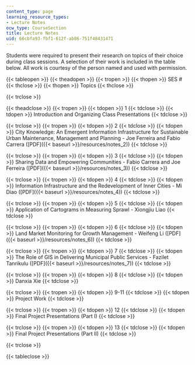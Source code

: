 ```yaml
---
content_type: page
learning_resource_types:
- Lecture Notes
ocw_type: CourseSection
title: Lecture Notes
uid: 66cbfa93-fbf1-612f-ab86-751f48431471
---
```


Students were required to present their research on topics of their choice during class sessions. A selection of their work is included in the table below. All work is courtesy of the person named and used with permission.

{{< tableopen >}}
{{< theadopen >}}
{{< tropen >}}
{{< thopen >}}
SES #
{{< thclose >}}
{{< thopen >}}
Topics
{{< thclose >}}

{{< trclose >}}

{{< theadclose >}}
{{< tropen >}}
{{< tdopen >}}
1
{{< tdclose >}}
{{< tdopen >}}
Introduction and Organizing Class Presentations
{{< tdclose >}}

{{< trclose >}}
{{< tropen >}}
{{< tdopen >}}
2
{{< tdclose >}}
{{< tdopen >}}
City Knowledge: An Emergent Information Infrastructure for Sustainable Urban Maintenance, Management and Planning - Joe Ferreira and Fabio Carrera ([PDF]({{< baseurl >}}/resources/notes_2))
{{< tdclose >}}

{{< trclose >}}
{{< tropen >}}
{{< tdopen >}}
3
{{< tdclose >}}
{{< tdopen >}}
Sharing Data and Empowering Communities - Fabio Carrera and Joe Ferreira ([PDF]({{< baseurl >}}/resources/notes_3))
{{< tdclose >}}

{{< trclose >}}
{{< tropen >}}
{{< tdopen >}}
4
{{< tdclose >}}
{{< tdopen >}}
Information Infrastructure and the Redevelopment of Inner Cities - Mi Diao ([PDF]({{< baseurl >}}/resources/notes_4))
{{< tdclose >}}

{{< trclose >}}
{{< tropen >}}
{{< tdopen >}}
5
{{< tdclose >}}
{{< tdopen >}}
Application of Cartograms in Measuring Sprawl - Xiongjiu Liao
{{< tdclose >}}

{{< trclose >}}
{{< tropen >}}
{{< tdopen >}}
6
{{< tdclose >}}
{{< tdopen >}}
Land Market Monitoring for Growth Management - Weifeng Li ([PDF]({{< baseurl >}}/resources/notes_6))
{{< tdclose >}}

{{< trclose >}}
{{< tropen >}}
{{< tdopen >}}
7
{{< tdclose >}}
{{< tdopen >}}
The Role of GIS in Delivering Municipal Public Services - Fazilet Tanrikulu ([PDF]({{< baseurl >}}/resources/notes_7))
{{< tdclose >}}

{{< trclose >}}
{{< tropen >}}
{{< tdopen >}}
8
{{< tdclose >}}
{{< tdopen >}}
Danxia Xie
{{< tdclose >}}

{{< trclose >}}
{{< tropen >}}
{{< tdopen >}}
9-11
{{< tdclose >}}
{{< tdopen >}}
Project Work
{{< tdclose >}}

{{< trclose >}}
{{< tropen >}}
{{< tdopen >}}
12
{{< tdclose >}}
{{< tdopen >}}
Final Project Presentations (Part I)
{{< tdclose >}}

{{< trclose >}}
{{< tropen >}}
{{< tdopen >}}
13
{{< tdclose >}}
{{< tdopen >}}
Final Project Presentations (Part II)
{{< tdclose >}}

{{< trclose >}}

{{< tableclose >}}